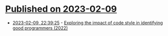 # [Published on 2023-02-09](index.md)

* [2023-02-09, 22:39:25](https://news.ycombinator.com/item?id=34732709) - [Exploring the impact of code style in identifying good programmers (2022)](https://arxiv.org/abs/2206.10891)
